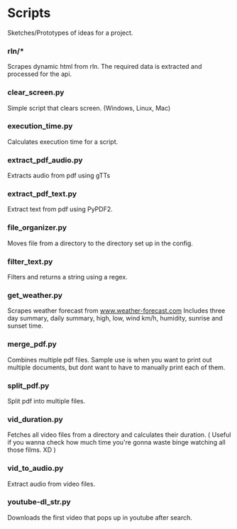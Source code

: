 # Scripts

Sketches/Prototypes of ideas for a project.

### rln/*
Scrapes dynamic html from rln. The required data is extracted and processed for the api.

### clear_screen.py
Simple script that clears screen. (Windows, Linux, Mac)

### execution_time.py
Calculates execution time for a script.

### extract_pdf_audio.py
Extracts audio from pdf using gTTs

### extract_pdf_text.py
Extract text from pdf using PyPDF2.

### file_organizer.py
Moves file from a directory to the directory set up in the config.

### filter_text.py
Filters and returns a string using a regex.

### get_weather.py
Scrapes weather forecast from www.weather-forecast.com Includes three day summary, daily summary, high, low, wind km/h, humidity, sunrise and sunset time.

### merge_pdf.py
Combines multiple pdf files. Sample use is when you want to print out multiple documents, but dont want to have to manually print each of them.

### split_pdf.py
Split pdf into multiple files.

### vid_duration.py
Fetches all video files from a directory and calculates their duration. ( Useful if you wanna check how much time you're gonna waste binge watching all those films. XD )

### vid_to_audio.py
Extract audio from video files.

### youtube-dl_str.py
Downloads the first video that pops up in youtube after search.
